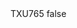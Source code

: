 <?xml version="1.0" encoding="UTF-8"?>
<CustomMetadata xmlns="http://soap.sforce.com/2006/04/metadata">
    <label>TXU765</label>
    <protected>false</protected>
</CustomMetadata>
